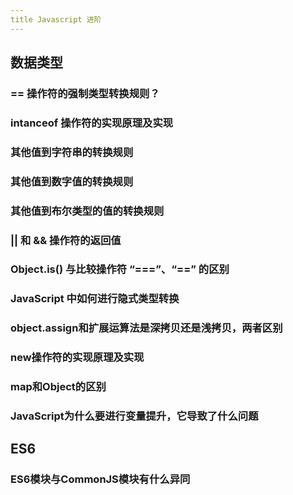 ```yaml
---
title Javascript 进阶
---
```


## 数据类型     

### == 操作符的强制类型转换规则？

### intanceof 操作符的实现原理及实现

### 其他值到字符串的转换规则

### 其他值到数字值的转换规则

### 其他值到布尔类型的值的转换规则

### || 和 && 操作符的返回值

### Object.is() 与比较操作符 “===”、“==” 的区别

### JavaScript 中如何进行隐式类型转换

### object.assign和扩展运算法是深拷贝还是浅拷贝，两者区别

### new操作符的实现原理及实现

### map和Object的区别

### JavaScript为什么要进行变量提升，它导致了什么问题

## ES6

### ES6模块与CommonJS模块有什么异同


